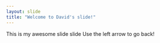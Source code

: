 ```yaml
---
layout: slide
title: "Welcome to David's slide!"
---
```

This is my awesome slide slide
Use the left arrow to go back!
